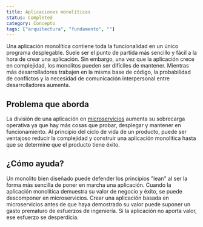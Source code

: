 ```yaml
---
title: Aplicaciones monolíticas
status: Completed
category: Concepto
tags: ["arquitectura", "fundamento", ""]
---
```


Una aplicación monolítica contiene toda la funcionalidad en un único programa desplegable.
Suele ser el punto de partida más sencillo y fácil a la hora de crear una aplicación.
Sin embargo, una vez que la aplicación crece en complejidad, los monolitos pueden ser difíciles de mantener.
Mientras más desarrolladores trabajen en la misma base de código, 
la probabilidad de conflictos y la necesidad de comunicación interpersonal entre desarrolladores aumenta. 

## Problema que aborda

La división de una aplicación en [microservicios](/es/microservices-architecture/) aumenta su sobrecarga operativa
ya que hay más cosas que probar, desplegar y mantener en funcionamiento.
Al principio del ciclo de vida de un producto, puede ser ventajoso reducir la complejidad y construir una aplicación monolítica
hasta que se determine que el producto tiene éxito.

## ¿Cómo ayuda?

Un monolito bien diseñado puede defender los principios "lean" al ser la forma más sencilla de poner en marcha una aplicación.
Cuando la aplicación monolítica demuestra su valor de negocio y éxito, se puede descomponer en microservicios.
Crear una aplicación basada en microservicios antes de que haya demostrado su valor puede suponer un gasto prematuro de esfuerzos de ingeniería.
Si la aplicación no aporta valor, ese esfuerzo se desperdicia.
